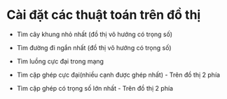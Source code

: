 # Cài đặt các thuật toán trên đồ thị

* Tìm cây khung nhỏ nhất (đồ thị vô hướng có trọng số)

* Tìm đường đi ngắn nhất (đồ thị vô hướng có trọng số)

* Tìm luồng cực đại trong mạng

* Tìm cặp ghép cực đại(nhiều cạnh được ghép nhất) - Trên đồ thị 2 phía

* Tìm cặp ghép có trọng số lớn nhất - Trên đồ thị 2 phía


